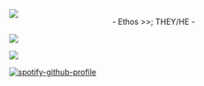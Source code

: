 <img src="https://i.pinimg.com/originals/8e/45/f5/8e45f5693e994c1616d74a1ef026cb8d.gif" align="left"/>
<p align="center">
- Ethos >>; THEY/HE -</p>

![](https://komarev.com/ghpvc/?username=Ethiily&color=red)
<br clear="left"/>


<img src="https://64.media.tumblr.com/5806b4d17b5c54e9fa8e8e634ffdce58/53d6d0f7a624a353-ac/s1280x1920/3a971de01d2a66b66ed40e9bfad299bcd85cfc52.pnj"/>

[![spotify-github-profile](https://spotify-github-profile.kittinanx.com/api/view?uid=6z68c5h5e1swo9dld5kmka3b3&cover_image=true&theme=default&show_offline=false&background_color=121212&interchange=false&bar_color=a00d0d)](https://github.com/kittinan/spotify-github-profile)
